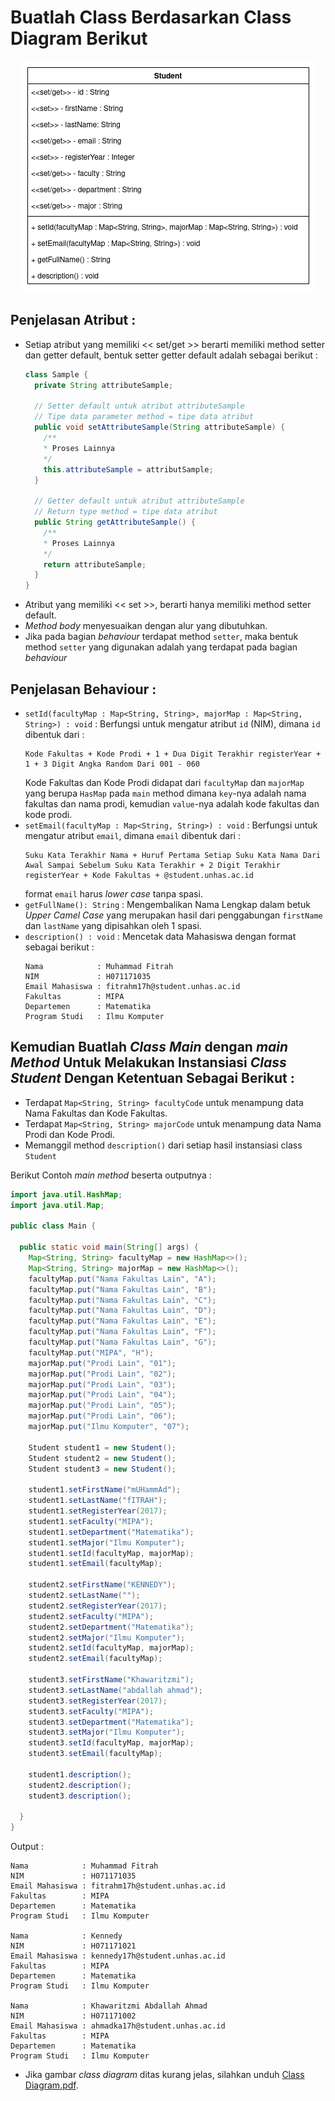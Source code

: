 # Buatlah Class Berdasarkan Class Diagram Berikut

<p align="center"><img src="assets/classobject.png" alt="Class Diagram" title="Class Diagram"></p>

## Penjelasan Atribut :
- Setiap atribut yang memiliki << set/get >> berarti memiliki method setter dan getter default, bentuk setter getter default adalah sebagai berikut :
   ```java
   class Sample {
     private String attributeSample;

     // Setter default untuk atribut attributeSample
     // Tipe data parameter method = tipe data atribut
     public void setAttributeSample(String attributeSample) {
       /**
       * Proses Lainnya
       */
       this.attributeSample = attributSample;
     }

     // Getter default untuk atribut attributeSample
     // Return type method = tipe data atribut
     public String getAttributeSample() {
       /**
       * Proses Lainnya
       */
       return attributeSample;
     }
   }
   ```
- Atribut yang memiliki << set >>, berarti hanya memiliki method setter default.
- _Method body_ menyesuaikan dengan alur yang dibutuhkan.
- Jika pada bagian _behaviour_ terdapat method `setter`, maka bentuk method `setter` yang digunakan adalah yang terdapat pada bagian _behaviour_

## Penjelasan Behaviour :
- `setId(facultyMap : Map<String, String>, majorMap : Map<String, String>) : void` : Berfungsi untuk mengatur atribut `id` (NIM), dimana `id` dibentuk dari :
    ``` 
    Kode Fakultas + Kode Prodi + 1 + Dua Digit Terakhir registerYear + 1 + 3 Digit Angka Random Dari 001 - 060
    ```
  Kode Fakultas dan Kode Prodi didapat dari `facultyMap` dan `majorMap` yang berupa `HasMap` pada `main` method dimana `key`-nya adalah nama fakultas dan nama prodi, kemudian `value`-nya adalah kode fakultas dan kode prodi.
- `setEmail(facultyMap : Map<String, String>) : void` : Berfungsi untuk mengatur atribut `email`, dimana `email` dibentuk dari :
    ```
    Suku Kata Terakhir Nama + Huruf Pertama Setiap Suku Kata Nama Dari Awal Sampai Sebelum Suku Kata Terakhir + 2 Digit Terakhir registerYear + Kode Fakultas + @student.unhas.ac.id
    ```
    format `email` harus _lower case_ tanpa spasi.
- `getFullName(): String` : Mengembalikan Nama Lengkap dalam betuk _Upper Camel Case_ yang merupakan hasil dari penggabungan `firstName` dan `lastName` yang dipisahkan oleh 1 spasi.
- `description() : void` : Mencetak data Mahasiswa dengan format sebagai berikut : 
  ```
  Nama            : Muhammad Fitrah
  NIM             : H071171035
  Email Mahasiswa : fitrahm17h@student.unhas.ac.id
  Fakultas        : MIPA
  Departemen      : Matematika
  Program Studi   : Ilmu Komputer
  ```

## Kemudian Buatlah _Class Main_ dengan _main Method_ Untuk Melakukan Instansiasi _Class Student_ Dengan Ketentuan Sebagai Berikut :
- Terdapat `Map<String, String> facultyCode` untuk menampung data Nama Fakultas dan Kode Fakultas.
- Terdapat `Map<String, String> majorCode` untuk menampung data Nama Prodi dan Kode Prodi.
- Memanggil method `description()` dari setiap hasil instansiasi class `Student`

Berikut Contoh _main method_ beserta outputnya :
```java
import java.util.HashMap;
import java.util.Map;

public class Main {

  public static void main(String[] args) {
    Map<String, String> facultyMap = new HashMap<>();
    Map<String, String> majorMap = new HashMap<>();
    facultyMap.put("Nama Fakultas Lain", "A");
    facultyMap.put("Nama Fakultas Lain", "B");
    facultyMap.put("Nama Fakultas Lain", "C");
    facultyMap.put("Nama Fakultas Lain", "D");
    facultyMap.put("Nama Fakultas Lain", "E");
    facultyMap.put("Nama Fakultas Lain", "F");
    facultyMap.put("Nama Fakultas Lain", "G");
    facultyMap.put("MIPA", "H");
    majorMap.put("Prodi Lain", "01");
    majorMap.put("Prodi Lain", "02");
    majorMap.put("Prodi Lain", "03");
    majorMap.put("Prodi Lain", "04");
    majorMap.put("Prodi Lain", "05");
    majorMap.put("Prodi Lain", "06");
    majorMap.put("Ilmu Komputer", "07");

    Student student1 = new Student();
    Student student2 = new Student();
    Student student3 = new Student();
    
    student1.setFirstName("mUHammAd");
    student1.setLastName("fITRAH");
    student1.setRegisterYear(2017);
    student1.setFaculty("MIPA");
    student1.setDepartment("Matematika");
    student1.setMajor("Ilmu Komputer");
    student1.setId(facultyMap, majorMap);
    student1.setEmail(facultyMap);
    
    student2.setFirstName("KENNEDY");
    student2.setLastName("");
    student2.setRegisterYear(2017);
    student2.setFaculty("MIPA");
    student2.setDepartment("Matematika");
    student2.setMajor("Ilmu Komputer");
    student2.setId(facultyMap, majorMap);
    student2.setEmail(facultyMap);
    
    student3.setFirstName("Khawaritzmi");
    student3.setLastName("abdallah ahmad");
    student3.setRegisterYear(2017);
    student3.setFaculty("MIPA");
    student3.setDepartment("Matematika");
    student3.setMajor("Ilmu Komputer");
    student3.setId(facultyMap, majorMap);
    student3.setEmail(facultyMap);

    student1.description();
    student2.description();
    student3.description();

  }
}
```
Output :
  ```
  Nama            : Muhammad Fitrah
  NIM             : H071171035
  Email Mahasiswa : fitrahm17h@student.unhas.ac.id
  Fakultas        : MIPA
  Departemen      : Matematika
  Program Studi   : Ilmu Komputer

  Nama            : Kennedy
  NIM             : H071171021
  Email Mahasiswa : kennedy17h@student.unhas.ac.id
  Fakultas        : MIPA
  Departemen      : Matematika
  Program Studi   : Ilmu Komputer

  Nama            : Khawaritzmi Abdallah Ahmad
  NIM             : H071171002
  Email Mahasiswa : ahmadka17h@student.unhas.ac.id
  Fakultas        : MIPA
  Departemen      : Matematika
  Program Studi   : Ilmu Komputer
  ```

- Jika gambar _class diagram_ ditas kurang jelas, silahkan unduh [Class Diagram.pdf](assets/classobject.pdf).